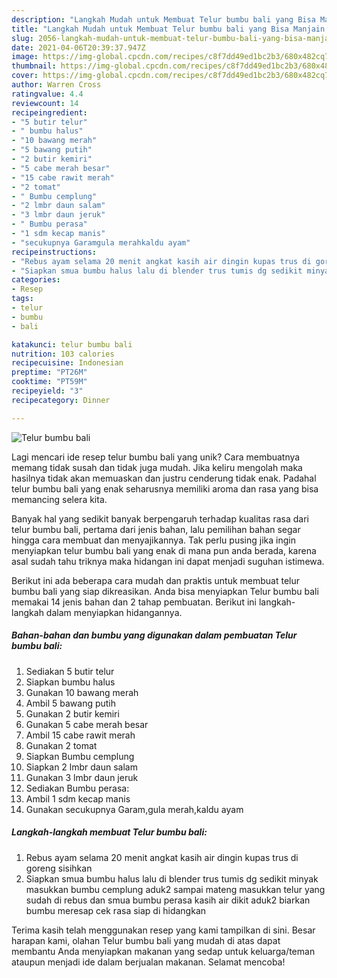 ```yaml
---
description: "Langkah Mudah untuk Membuat Telur bumbu bali yang Bisa Manjain Lidah"
title: "Langkah Mudah untuk Membuat Telur bumbu bali yang Bisa Manjain Lidah"
slug: 2056-langkah-mudah-untuk-membuat-telur-bumbu-bali-yang-bisa-manjain-lidah
date: 2021-04-06T20:39:37.947Z
image: https://img-global.cpcdn.com/recipes/c8f7dd49ed1bc2b3/680x482cq70/telur-bumbu-bali-foto-resep-utama.jpg
thumbnail: https://img-global.cpcdn.com/recipes/c8f7dd49ed1bc2b3/680x482cq70/telur-bumbu-bali-foto-resep-utama.jpg
cover: https://img-global.cpcdn.com/recipes/c8f7dd49ed1bc2b3/680x482cq70/telur-bumbu-bali-foto-resep-utama.jpg
author: Warren Cross
ratingvalue: 4.4
reviewcount: 14
recipeingredient:
- "5 butir telur"
- " bumbu halus"
- "10 bawang merah"
- "5 bawang putih"
- "2 butir kemiri"
- "5 cabe merah besar"
- "15 cabe rawit merah"
- "2 tomat"
- " Bumbu cemplung"
- "2 lmbr daun salam"
- "3 lmbr daun jeruk"
- " Bumbu perasa"
- "1 sdm kecap manis"
- "secukupnya Garamgula merahkaldu ayam"
recipeinstructions:
- "Rebus ayam selama 20 menit angkat kasih air dingin kupas trus di goreng sisihkan"
- "Siapkan smua bumbu halus lalu di blender trus tumis dg sedikit minyak masukkan bumbu cemplung aduk2 sampai mateng masukkan telur yang sudah di rebus dan smua bumbu perasa kasih air dikit aduk2 biarkan bumbu meresap cek rasa siap di hidangkan"
categories:
- Resep
tags:
- telur
- bumbu
- bali

katakunci: telur bumbu bali 
nutrition: 103 calories
recipecuisine: Indonesian
preptime: "PT26M"
cooktime: "PT59M"
recipeyield: "3"
recipecategory: Dinner

---
```



![Telur bumbu bali](https://img-global.cpcdn.com/recipes/c8f7dd49ed1bc2b3/680x482cq70/telur-bumbu-bali-foto-resep-utama.jpg)

Lagi mencari ide resep telur bumbu bali yang unik? Cara membuatnya memang tidak susah dan tidak juga mudah. Jika keliru mengolah maka hasilnya tidak akan memuaskan dan justru cenderung tidak enak. Padahal telur bumbu bali yang enak seharusnya memiliki aroma dan rasa yang bisa memancing selera kita.



Banyak hal yang sedikit banyak berpengaruh terhadap kualitas rasa dari telur bumbu bali, pertama dari jenis bahan, lalu pemilihan bahan segar hingga cara membuat dan menyajikannya. Tak perlu pusing jika ingin menyiapkan telur bumbu bali yang enak di mana pun anda berada, karena asal sudah tahu triknya maka hidangan ini dapat menjadi suguhan istimewa.


Berikut ini ada beberapa cara mudah dan praktis untuk membuat telur bumbu bali yang siap dikreasikan. Anda bisa menyiapkan Telur bumbu bali memakai 14 jenis bahan dan 2 tahap pembuatan. Berikut ini langkah-langkah dalam menyiapkan hidangannya.

<!--inarticleads1-->

##### Bahan-bahan dan bumbu yang digunakan dalam pembuatan Telur bumbu bali:

1. Sediakan 5 butir telur
1. Siapkan  bumbu halus
1. Gunakan 10 bawang merah
1. Ambil 5 bawang putih
1. Gunakan 2 butir kemiri
1. Gunakan 5 cabe merah besar
1. Ambil 15 cabe rawit merah
1. Gunakan 2 tomat
1. Siapkan  Bumbu cemplung
1. Siapkan 2 lmbr daun salam
1. Gunakan 3 lmbr daun jeruk
1. Sediakan  Bumbu perasa:
1. Ambil 1 sdm kecap manis
1. Gunakan secukupnya Garam,gula merah,kaldu ayam




<!--inarticleads2-->

##### Langkah-langkah membuat Telur bumbu bali:

1. Rebus ayam selama 20 menit angkat kasih air dingin kupas trus di goreng sisihkan
1. Siapkan smua bumbu halus lalu di blender trus tumis dg sedikit minyak masukkan bumbu cemplung aduk2 sampai mateng masukkan telur yang sudah di rebus dan smua bumbu perasa kasih air dikit aduk2 biarkan bumbu meresap cek rasa siap di hidangkan




Terima kasih telah menggunakan resep yang kami tampilkan di sini. Besar harapan kami, olahan Telur bumbu bali yang mudah di atas dapat membantu Anda menyiapkan makanan yang sedap untuk keluarga/teman ataupun menjadi ide dalam berjualan makanan. Selamat mencoba!
